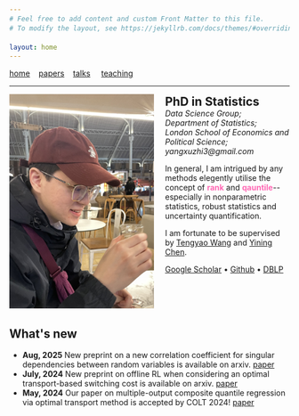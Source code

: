 ```yaml
---
# Feel free to add content and custom Front Matter to this file.
# To modify the layout, see https://jekyllrb.com/docs/themes/#overriding-theme-defaults

layout: home
---
```

[home](/index.markdown/)&nbsp;&nbsp;&nbsp;&nbsp;[papers](/papers/)&nbsp;&nbsp;&nbsp;&nbsp;[talks](/talks/)
&nbsp;&nbsp;&nbsp;&nbsp;[teaching](/teaching/)

<hr />
<div class="intro" style="display: flex; align-items: flex-start; gap: 20px;">
    <div class="image-container" style="flex-shrink: 0;">
        <img src="assets/me.jpg" alt="Portrait of Xuzhi" width="260" height = "385" class="header_img" />
    </div>
    <div class="text-container">
        <strong style="font-size: 16pt;">PhD in Statistics</strong><br />
        <div style="font-style: italic">
        Data Science Group;<br />
        Department of Statistics;<br />
        London School of Economics and Political Science; <br />
        yangxuzhi3@gmail.com
        </div>
        <p>
        In general, I am intrigued by any methods elegently utilise the concept of <span style = "color:#FF69B4; font-weight: bold">rank</span> and <span style = "color:#FF69B4; font-weight: bold">qauntile</span>--especially in nonparametric statistics, robust statistics and uncertainty quantification.
        </p>
        <p>
        I am fortunate to be supervised by <a  href = "https://personal.lse.ac.uk/wangt60">Tengyao Wang</a> and <a  href = "https://personal.lse.ac.uk/cheny100/">Yining Chen</a>.
        </p>
        <span>
        <a href="https://scholar.google.com/citations?user=XnH5giYAAAAJ&hl=en&oi=sra">Google Scholar</a>
        &bull;
        <a href="https://github.com/YANG1030">Github</a>
        &bull;
        <a href="https://dblp.org/pid/379/5665.html">DBLP</a>
        </span>
    </div>
</div>


## What's new
- **Aug, 2025** New preprint on a new correlation coefficient for singular dependencies between random variables is available on arxiv. [paper](/assets/papers/CovCorr.pdf)
- **July, 2024** New preprint on offline RL when considering an optimal transport-based switching cost is available on arxiv. [paper](/assets/papers/SwichingCost.pdf)  
- **May, 2024** Our paper on multiple-output composite quantile regression via optimal transport method is accepted by COLT 2024! [paper](/assets/papers/yang24.pdf) 